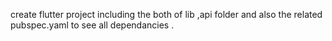 create flutter project including the both of lib ,api folder and also the related pubspec.yaml to see all dependancies .
